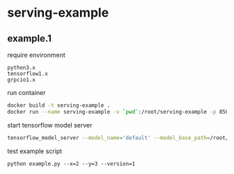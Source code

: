 # serving-example

## example.1

require environment
```
python3.x
tensorflow1.x
grpcio1.x
```

run container
```bash
docker build -t serving-example .
docker run --name serving-example -v `pwd`:/root/serving-example -p 8500:8500 -it serving-example /bin/bash
```
start tensorflow model server
```bash
tensorflow_model_server --model_name='default' --model_base_path=/root/serving-example/tmp
```
test example script
```
python example.py --x=2 --y=3 --version=1
```
